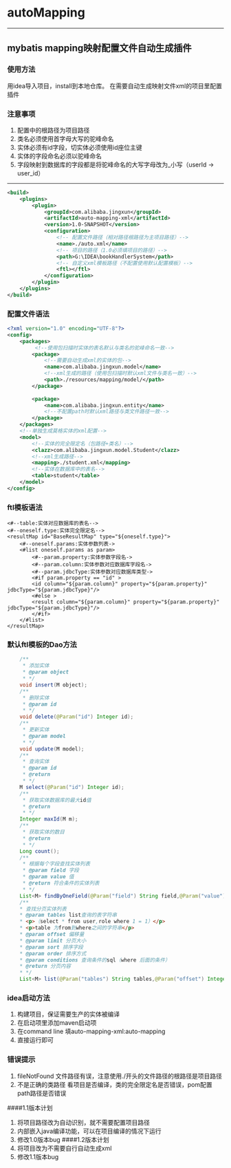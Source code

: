 # autoMapping
--- 
## mybatis mapping映射配置文件自动生成插件

### 使用方法
用idea导入项目，install到本地仓库。
在需要自动生成映射文件xml的项目里配置插件<br/>
### 注意事项
1. 配置中的根路径为项目路径
2. 类名必须使用首字母大写的驼峰命名
3. 实体必须有id字段，切实体必须使用id座位主键
4. 实体的字段命名必须以驼峰命名
5. 字段映射到数据库的字段都是将驼峰命名的大写字母改为_小写（userId -> user_id）
---


``` xml
<build>
    <plugins>
        <plugin>
            <groupId>com.alibaba.jingxun</groupId>
            <artifactId>auto-mapping-xml</artifactId>
            <version>1.0-SNAPSHOT</version>
            <configuration>
                <!-- 配置文件路径（相对路径根路径为主项目路径）-->
                <name>./auto.xml</name>
                <!-- 项目的路径（1.0必须填项目的路径）-->
                <path>G:\IDEA\bookHandlerSystem</path>
                <!-- 自定义xml模板路径（不配置使用默认配置模板）-->
                <ftl></ftl>
            </configuration>
        </plugin>
    </plugins>
</build>
```
### 配置文件语法
```xml
<?xml version="1.0" encoding="UTF-8"?>
<config>
    <packages>
         <!--使用包扫描时实体的表名默认与类名的驼峰命名一致-->
        <package>
            <!--需要自动生成xml的实体的包-->
            <name>com.alibaba.jingxun.model</name>
            <!--xml生成的路径（使用包扫描时默认xml文件与类名一致）-->
            <path>./resources/mapping/model/</path>
        </package>
       
        <package>
            <name>com.alibaba.jingxun.entity</name>
            <!--不配置path时默认xml路径与类文件路径一致-->
        </package>
    </packages>
    <!--单独生成莫格实体的xml配置-->
    <model>
        <!--实体的完全限定名（包路径+类名）-->
        <clazz>com.alibaba.jingxun.model.Student</clazz>
        <!--xml生成路径-->
        <mapping>./student.xml</mapping>
        <!--实体在数据库中的表名-->
        <table>student</table>
    </model>
</config>

```

### ftl模板语法

``` ftl
<#--table:实体对应数据库的表名-->
<#--oneself.type:实体完全限定名-->
<resultMap id="BaseResultMap" type="${oneself.type}">
    <#--oneself.params:实体参数列表->
    <#list oneself.params as param>
        <#--param.property:实体参数字段名->
        <#--param.column:实体参数对应数据库字段名->
        <#--param.jdbcType:实体参数对应数据库类型->
        <#if param.property == "id" >
        <id column="${param.column}" property="${param.property}" jdbcType="${param.jdbcType}"/>
        <#else >
        <result column="${param.column}" property="${param.property}" jdbcType="${param.jdbcType}"/>
        </#if>
    </#list>
</resultMap>

```
### 默认ftl模板的Dao方法
```java
    /**
     * 添加实体
     * @param object
     * */
    void insert(M object);
    /**
     * 删除实体
     * @param id
     * */
    void delete(@Param("id") Integer id);
    /**
     * 更新实体
     * @param model
     * */
    void update(M model);
    /**
     * 查询实体
     * @param id
     * @return
     * */
    M select(@Param("id") Integer id);
    /**
     * 获取实体数据库的最大id值
     * @return
     * */
    Integer maxId(M m);
    /**
     * 获取实体的数目
     * @return
     * */
    Long count();
    /**
     * 根据每个字段查找实体列表
     * @param field 字段
     * @param value 值
     * @return 符合条件的实体列表
     * */
    List<M> findByOneField(@Param("field") String field,@Param("value") String value);
    /**
    * 查找分页实体列表
    * @param tables list查询的表字符串
    * <p>（select * from user,role where 1 = 1）</p>
    * <p>table 为from到where之间的字符串</p>
    * @param offset 偏移量
    * @param limit 分页大小
    * @param sort 排序字段
    * @param order 排序方式
    * @param conditions 查询条件的sql（where 后面的条件）
    * @return 分页内容
    * */
    List<M> list(@Param("tables") String tables,@Param("offset") Integer offset, @Param("limit") Integer limit, @Param("order") String order, @Param("sort") String sort, @Param("conditions") String conditions);

```
### idea启动方法
1. 构建项目，保证需要生产的实体被编译
2. 在启动项里添加maven启动项
3. 在command line 填auto-mapping-xml:auto-mapping
4. 直接运行即可


### 错误提示
1. fileNotFound 文件路径有误，注意使用./开头的文件路径的根路径是项目路径
2. 不是正确的类路径 看项目是否编译，类的完全限定名是否错误，pom配置path路径是否错误

####1.1版本计划
1. 将项目路径改为自动识别，就不需要配置项目路径
2. 内部嵌入java编译功能，可以在项目编译的情况下运行
3. 修改1.0版本bug
####1.2版本计划
1. 将项目改为不需要自行自动生成xml
2. 修改1.1版本bug